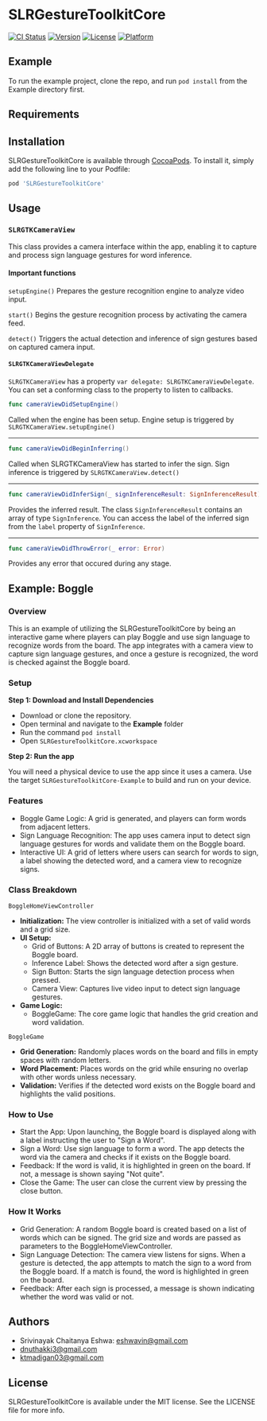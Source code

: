 # SLRGestureToolkitCore

[![CI Status](https://img.shields.io/travis/eshwavin@gmail.com/SLRGestureToolkitCore.svg?style=flat)](https://travis-ci.org/eshwavin@gmail.com/SLRGestureToolkitCore)
[![Version](https://img.shields.io/cocoapods/v/SLRGestureToolkitCore.svg?style=flat)](https://cocoapods.org/pods/SLRGestureToolkitCore)
[![License](https://img.shields.io/cocoapods/l/SLRGestureToolkitCore.svg?style=flat)](https://cocoapods.org/pods/SLRGestureToolkitCore)
[![Platform](https://img.shields.io/cocoapods/p/SLRGestureToolkitCore.svg?style=flat)](https://cocoapods.org/pods/SLRGestureToolkitCore)

## Example

To run the example project, clone the repo, and run `pod install` from the Example directory first.

## Requirements

## Installation

SLRGestureToolkitCore is available through [CocoaPods](https://cocoapods.org). To install
it, simply add the following line to your Podfile:

```ruby
pod 'SLRGestureToolkitCore'
```

## Usage

### `SLRGTKCameraView`
This class provides a camera interface within the app, enabling it to capture and process sign language gestures for word inference.

#### Important functions
`setupEngine()`
Prepares the gesture recognition engine to analyze video input.

`start()`
Begins the gesture recognition process by activating the camera feed.

`detect()` 
Triggers the actual detection and inference of sign gestures based on captured camera input.

#### `SLRGTKCameraViewDelegate`

`SLRGTKCameraView` has a property `var delegate: SLRGTKCameraViewDelegate`. You can set a conforming class to the property to listen to callbacks.

```swift
func cameraViewDidSetupEngine()
```
Called when the engine has been setup. Engine setup is triggered by `SLRGTKCameraView.setupEngine()`

---

```swift
func cameraViewDidBeginInferring()
```
Called when SLRGTKCameraView has started to infer the sign. Sign inference is triggered by `SLRGTKCameraView.detect()`

---


```swift
func cameraViewDidInferSign(_ signInferenceResult: SignInferenceResult)
```
Provides the inferred result. The class `SignInferenceResult` contains an array of type `SignInference`. You can access the label of the inferred sign from the `label` property of `SignInference`.  

---


```swift
func cameraViewDidThrowError(_ error: Error)
```
Provides any error that occured during any stage.

## Example: Boggle

### Overview
This is an example of utilizing the SLRGestureToolkitCore by being an interactive game where players can play Boggle and use sign language to recognize words from the board. The app integrates with a camera view to capture sign language gestures, and once a gesture is recognized, the word is checked against the Boggle board.

### Setup

**Step 1: Download and Install Dependencies**

- Download or clone the repository.
- Open terminal and navigate to the **Example** folder
- Run the command `pod install`
- Open `SLRGestureToolkitCore.xcworkspace`

**Step 2: Run the app**

You will need a physical device to use the app since it uses a camera. Use the target `SLRGestureToolkitCore-Example` to build and run on your device.

### Features

- Boggle Game Logic: A grid is generated, and players can form words from adjacent letters.
- Sign Language Recognition: The app uses camera input to detect sign language gestures for words and validate them on the Boggle board.
- Interactive UI: A grid of letters where users can search for words to sign, a label showing the detected word, and a camera view to recognize signs.

### Class Breakdown

`BoggleHomeViewController`
- **Initialization:** The view controller is initialized with a set of valid words and a grid size.
- **UI Setup:**
	- Grid of Buttons: A 2D array of buttons is created to represent the Boggle board.
	- Inference Label: Shows the detected word after a sign gesture.
	- Sign Button: Starts the sign language detection process when pressed.
	- Camera View: Captures live video input to detect sign language gestures.
- **Game Logic:**
	- BoggleGame: The core game logic that handles the grid creation and word validation.

`BoggleGame`
- **Grid Generation:** Randomly places words on the board and fills in empty spaces with random letters.
- **Word Placement:** Places words on the grid while ensuring no overlap with other words unless necessary.
- **Validation:** Verifies if the detected word exists on the Boggle board and highlights the valid positions.


### How to Use
- Start the App: Upon launching, the Boggle board is displayed along with a label instructing the user to "Sign a Word".
- Sign a Word: Use sign language to form a word. The app detects the word via the camera and checks if it exists on the Boggle board.
- Feedback: If the word is valid, it is highlighted in green on the board. If not, a message is shown saying "Not quite".
- Close the Game: The user can close the current view by pressing the close button.


### How It Works
- Grid Generation: A random Boggle board is created based on a list of words which can be signed. The grid size and words are passed as parameters to the BoggleHomeViewController.
- Sign Language Detection: The camera view listens for signs. When a gesture is detected, the app attempts to match the sign to a word from the Boggle board. If a match is found, the word is highlighted in green on the board.
- Feedback: After each sign is processed, a message is shown indicating whether the word was valid or not.

## Authors

- Srivinayak Chaitanya Eshwa: eshwavin@gmail.com 
- dnuthakki3@gmail.com
- ktmadigan03@gmail.com

## License

SLRGestureToolkitCore is available under the MIT license. See the LICENSE file for more info.
